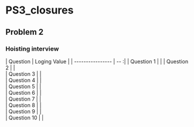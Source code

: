 # PS3_closures
## Problem 2
### Hoisting interview
| Question    | Loging Value | 
| ---------------- | -- :|
| Question 1  |     | 
| Question 2  |     |  
| Question 3  |     |      
| Question 4  |     |   
| Question 5  |     |      
| Question 6  |     |  
| Question 7  |     |   
| Question 8  |     |      
| Question 9  |     |  
| Question 10 |     |
